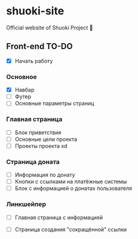 # shuoki-site
Official website of Shuoki Project 🔗

## Front-end TO-DO
* [X] Начать работу
### Основное
* [X] Навбар
* [ ] Футер
* [ ] Основные параметры страниц

### Главная страница
* [ ] Блок приветствия
* [ ] Основные цели проекта
* [ ] Проекты проекта xd
### Страница доната
* [ ] Информация по донату
* [ ] Кнопки с ссылками на платёжные системы
* [ ] Блок с информацией о донатах пользователя
### Линкшейпер
* [ ] Главная страница с информацией
* [ ] Страница создания "сокращённой" ссылки

